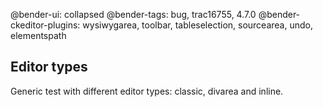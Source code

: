@bender-ui: collapsed
@bender-tags: bug, trac16755, 4.7.0
@bender-ckeditor-plugins: wysiwygarea, toolbar, tableselection, sourcearea, undo, elementspath

## Editor types

Generic test with different editor types: classic, divarea and inline.
